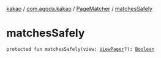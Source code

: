 [kakao](../../index.md) / [com.agoda.kakao](../index.md) / [PageMatcher](index.md) / [matchesSafely](.)

# matchesSafely

`protected fun matchesSafely(view: `[`ViewPager`](https://developer.android.com/reference/android/support/v4/view/ViewPager.html)`?): `[`Boolean`](https://kotlinlang.org/api/latest/jvm/stdlib/kotlin/-boolean/index.html)